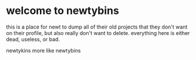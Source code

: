 # welcome to newtybins

this is a place for newt to dump all of their old projects that they don't want on their profile, but also really don't want to delete. everything here is either dead, useless, or bad.

newtykins more like newtybins
